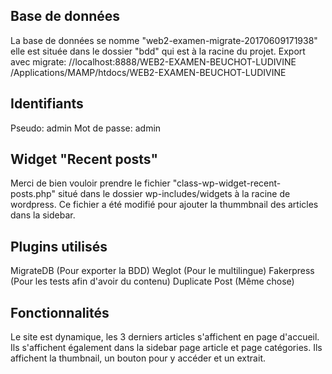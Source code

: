 ## Base de données

La base de données se nomme "web2-examen-migrate-20170609171938" elle est située dans le dossier "bdd" qui est à la racine du projet.
Export avec migrate: //localhost:8888/WEB2-EXAMEN-BEUCHOT-LUDIVINE
/Applications/MAMP/htdocs/WEB2-EXAMEN-BEUCHOT-LUDIVINE

## Identifiants

Pseudo: admin
Mot de passe: admin

## Widget "Recent posts"

Merci de bien vouloir prendre le fichier "class-wp-widget-recent-posts.php" situé dans le dossier wp-includes/widgets à la racine de wordpress. Ce fichier a été modifié pour ajouter la thummbnail des articles dans la sidebar.

## Plugins utilisés

MigrateDB (Pour exporter la BDD)
Weglot (Pour le multilingue)
Fakerpress (Pour les tests afin d'avoir du contenu)
Duplicate Post (Même chose)

## Fonctionnalités

Le site est dynamique, les 3 derniers articles s'affichent en page d'accueil. Ils s'affichent également dans la sidebar page article et page catégories.
Ils affichent la thumbnail, un bouton pour y accéder et un extrait.
